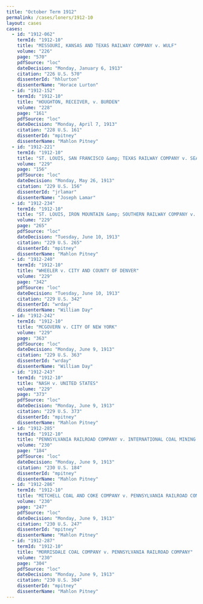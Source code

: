 ```yaml
---
title: "October Term 1912"
permalink: /cases/loners/1912-10
layout: cases
cases:
  - id: "1912-062"
    termId: "1912-10"
    title: "MISSOURI, KANSAS AND TEXAS RAILWAY COMPANY v. WULF"
    volume: "226"
    page: "570"
    pdfSource: "loc"
    dateDecision: "Monday, January 6, 1913"
    citation: "226 U.S. 570"
    dissenterId: "hhlurton"
    dissenterName: "Horace Lurton"
  - id: "1912-152"
    termId: "1912-10"
    title: "HOUGHTON, RECEIVER, v. BURDEN"
    volume: "228"
    page: "161"
    pdfSource: "loc"
    dateDecision: "Monday, April 7, 1913"
    citation: "228 U.S. 161"
    dissenterId: "mpitney"
    dissenterName: "Mahlon Pitney"
  - id: "1912-221"
    termId: "1912-10"
    title: "ST. LOUIS, SAN FRANCISCO &amp; TEXAS RAILWAY COMPANY v. SEALE"
    volume: "229"
    page: "156"
    pdfSource: "loc"
    dateDecision: "Monday, May 26, 1913"
    citation: "229 U.S. 156"
    dissenterId: "jrlamar"
    dissenterName: "Joseph Lamar"
  - id: "1912-234"
    termId: "1912-10"
    title: "ST. LOUIS, IRON MOUNTAIN &amp; SOUTHERN RAILWAY COMPANY v. MCWHIRTER"
    volume: "229"
    page: "265"
    pdfSource: "loc"
    dateDecision: "Tuesday, June 10, 1913"
    citation: "229 U.S. 265"
    dissenterId: "mpitney"
    dissenterName: "Mahlon Pitney"
  - id: "1912-240"
    termId: "1912-10"
    title: "WHEELER v. CITY AND COUNTY OF DENVER"
    volume: "229"
    page: "342"
    pdfSource: "loc"
    dateDecision: "Tuesday, June 10, 1913"
    citation: "229 U.S. 342"
    dissenterId: "wrday"
    dissenterName: "William Day"
  - id: "1912-242"
    termId: "1912-10"
    title: "MCGOVERN v. CITY OF NEW YORK"
    volume: "229"
    page: "363"
    pdfSource: "loc"
    dateDecision: "Monday, June 9, 1913"
    citation: "229 U.S. 363"
    dissenterId: "wrday"
    dissenterName: "William Day"
  - id: "1912-243"
    termId: "1912-10"
    title: "NASH v. UNITED STATES"
    volume: "229"
    page: "373"
    pdfSource: "loc"
    dateDecision: "Monday, June 9, 1913"
    citation: "229 U.S. 373"
    dissenterId: "mpitney"
    dissenterName: "Mahlon Pitney"
  - id: "1912-285"
    termId: "1912-10"
    title: "PENNSYLVANIA RAILROAD COMPANY v. INTERNATIONAL COAL MINING COMPANY"
    volume: "230"
    page: "184"
    pdfSource: "loc"
    dateDecision: "Monday, June 9, 1913"
    citation: "230 U.S. 184"
    dissenterId: "mpitney"
    dissenterName: "Mahlon Pitney"
  - id: "1912-286"
    termId: "1912-10"
    title: "MITCHELL COAL AND COKE COMPANY v. PENNSYLVANIA RAILROAD COMPANY"
    volume: "230"
    page: "247"
    pdfSource: "loc"
    dateDecision: "Monday, June 9, 1913"
    citation: "230 U.S. 247"
    dissenterId: "mpitney"
    dissenterName: "Mahlon Pitney"
  - id: "1912-287"
    termId: "1912-10"
    title: "MORRISDALE COAL COMPANY v. PENNSYLVANIA RAILROAD COMPANY"
    volume: "230"
    page: "304"
    pdfSource: "loc"
    dateDecision: "Monday, June 9, 1913"
    citation: "230 U.S. 304"
    dissenterId: "mpitney"
    dissenterName: "Mahlon Pitney"
---
```

